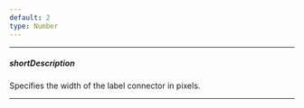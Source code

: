 ```yaml
---
default: 2
type: Number
---
```

---
##### shortDescription
Specifies the width of the label connector in pixels.

---
